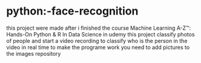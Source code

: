 # python:-face-recognition
this project were made after i finished the course Machine Learning A-Z™: Hands-On Python &amp; R In Data Science in udemy this project classify photos of people and start a video recording to classify who is the person in the video in real time
to make the programe work you need to add pictures to the images repository

